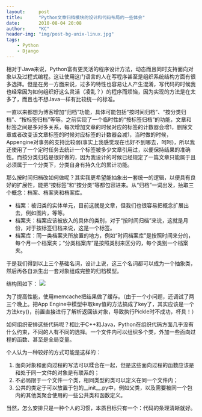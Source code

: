 ```yaml
---
layout:     post
title:      "Python文章归档模块的设计和代码布局的一些体会"
date:       2010-08-04 20:08
author:     "KC"
header-img: "img/post-bg-unix-linux.jpg"
tags:
    - Python
    - Django
---
```


相对于Java来说，Python富有更灵活的程序设计方法，动态而且同时支持面向对象以及过程式编程。这让使用这门语言的人在写程序甚至是组织系统结构方面有很多选择。但是在另一方面来说，过多的特性也容易让人产生混淆，写代码的时候我也经常因为如何组织好这么灵活（凌乱？）的程序而烦恼，因为实现的方法是在太多了，而且也不想Java一样有比较统一的标准。

一直以来都想为博客增加“归档”功能，具体可能包括“按时间归档”、“按分类归档”、“按标签归档”等等。之前实现了一个临时性的“按标签归档”的功能，文章和标签之间是多对多关系，每次增加文章的时候对应的标签的计数器会增1，删除文章或者改变该文章标签的时候对应标签的计数器会减1，当时做的时候，Appengine对事务的支持比较弱(事实上我感觉现在也好不到哪去，呵呵)，所以我还使用了一个定时任务去统计一个标签被多少文章引用过，以便保持结果的准确性。而按分类归档是很好做的，因为我设计的时候已经规定了一篇文章只能属于且必须属于一个分类下，分类自身有持久化的累计功能。

那么按时间归档改如何做呢？其实我更希望能抽象出一套统一的逻辑，以便具有良好的扩展性，能把“按标签”和“按分类”等都包容进来。从“归档”一词出发，抽取三个概念：档案、档案夹和档案库。

* 档案：被归类的实体单元，目前这就是文章，但我们也很容易把概念扩展出去，例如图片，等等。
* 档案夹：档案应该被放入的具体的类别，对于“按时间归档”来说，这就是月份，对于按标签归档来说，这是一个标签。
* 档案库：同一类档案夹所放置的地方，例如“时间档案库”是按照时间来分的，每个月一个档案夹；“分类档案库”是按照类别来区分的，每个类别一个档案夹。

于是我们得到以上三个基础名词，设计上说，这三个名词都可以成为一个抽象类，然后再各自派生出一套对象组成完整的归档模型。

结构图如下：
![](/attachments/medish.jpg)

为了提高性能，使用memcache把结果做了缓存。（由于一个小问题，还调试了两三个晚上。把App Engine中模型中取key值的方法搞成了key了，其实应该是一个方法key()，前置直接进行了解析返回该对象，导致执行Pickle时不成功，杯具！）如何组织安排这些代码呢？相比于C++和Java，Python在组织代码方面几乎没有什么约束，不同的人有不同的选择。一个文件内可以组织多个类，外加一些面向过程的函数、甚至是全局变量。个人认为一种较好的方式可能是这样的：1. 面向对象和面向过程的写法可以糅合在一起，但是这些面向过程的函数应该是和处于同一文件的对象是有联系的；2. 不必局限于一个文件一个类，相同类型的类可以定义在同一个文件内；3. 公共的类定于可以放置于包的__init__.py中，例如父类，以及需要被同一个包内的其他类聚合使用的一些公共类和函数定义。当然，怎么安排只是一种个人的习惯，本质目标只有一个：代码的条理清晰就好。